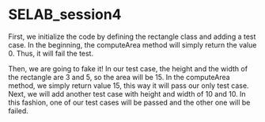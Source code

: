 # SELAB_session4

First, we initialize the code by defining the rectangle class and adding a test case. In the beginning, the computeArea method will simply return the value 0. Thus, it will fail the test.

Then, we are going to fake it! In our test case, the height and the width of the rectangle are 3 and 5, so the area will be 15. In the computeArea method, we simply return value 15, this way it will pass our only test case. Next, we will add another test case with height and width of 10 and 10. In this fashion, one of our test cases will be passed and the other one will be failed.